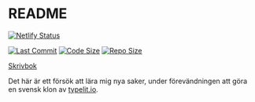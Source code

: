 # README

[![Netlify Status](https://api.netlify.com/api/v1/badges/394cc608-a88c-44c1-a605-6c9283d92899/deploy-status)](https://app.netlify.com/sites/skrivbok/deploys)

[![Last Commit](https://img.shields.io/github/last-commit/leo-num/skrivbok?style=for-the-badge)](https://github.com/leo-num/skrivbok/)
[![Code Size](https://img.shields.io/github/languages/code-size/leo-num/skrivbok?style=for-the-badge)](https://github.com/leo-num/skrivbok/) [![Repo Size](https://img.shields.io/github/repo-size/leo-num/skrivbok?style=for-the-badge)](https://github.com/leo-num/skrivbok/)

[Skrivbok](https://skrivbok.netlify.app/)

Det här är ett försök att lära mig nya saker, under förevändningen att göra en svensk klon av [typelit.io](https://typelit.io/).
